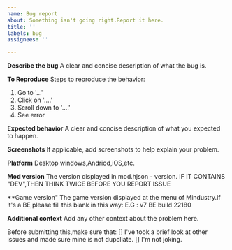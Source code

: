 ```yaml
---
name: Bug report
about: Something isn't going right.Report it here.
title: ''
labels: bug
assignees: ''

---
```


**Describe the bug**
A clear and concise description of what the bug is.

**To Reproduce**
Steps to reproduce the behavior:
1. Go to '...'
2. Click on '....'
3. Scroll down to '....'
4. See error

**Expected behavior**
A clear and concise description of what you expected to happen.

**Screenshots**
If applicable, add screenshots to help explain your problem.

**Platform**
Desktop windows,Andriod,iOS,etc.

**Mod version**
The version displayed in mod.hjson - version.
IF IT CONTAINS "DEV",THEN THINK TWICE BEFORE YOU REPORT ISSUE

**Game version"
The game version displayed at the menu of Mindustry.If it's a BE,please fill this blank in this way:
E.G : v7 BE build 22180

**Additional context**
Add any other context about the problem here.

Before submitting this,make sure that:
[] I've took a brief look at other issues and made sure mine is not dupcliate.
[] I'm not joking.
